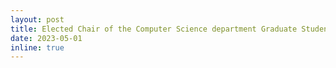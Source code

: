 ```yaml
---
layout: post
title: Elected Chair of the Computer Science department Graduate Student Association (CSGSA).
date: 2023-05-01
inline: true
---
```


